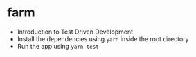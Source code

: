 # farm

* Introduction to Test Driven Development
* Install the dependencies using ```yarn``` inside the root directory
* Run the app using ```yarn test```
